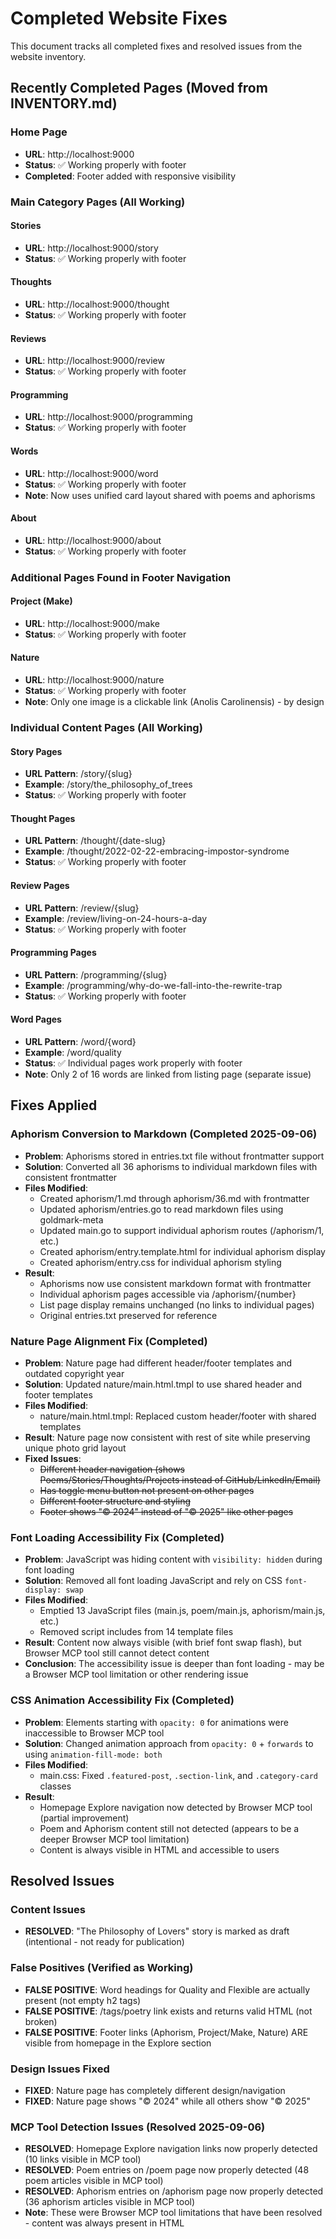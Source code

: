 # Completed Website Fixes

This document tracks all completed fixes and resolved issues from the website inventory.

## Recently Completed Pages (Moved from INVENTORY.md)

### Home Page
- **URL**: http://localhost:9000  
- **Status**: ✅ Working properly with footer
- **Completed**: Footer added with responsive visibility

### Main Category Pages (All Working)

#### Stories
- **URL**: http://localhost:9000/story
- **Status**: ✅ Working properly with footer

#### Thoughts  
- **URL**: http://localhost:9000/thought
- **Status**: ✅ Working properly with footer

#### Reviews
- **URL**: http://localhost:9000/review  
- **Status**: ✅ Working properly with footer

#### Programming
- **URL**: http://localhost:9000/programming
- **Status**: ✅ Working properly with footer

#### Words
- **URL**: http://localhost:9000/word
- **Status**: ✅ Working properly with footer
- **Note**: Now uses unified card layout shared with poems and aphorisms

#### About
- **URL**: http://localhost:9000/about
- **Status**: ✅ Working properly with footer

### Additional Pages Found in Footer Navigation

#### Project (Make)
- **URL**: http://localhost:9000/make
- **Status**: ✅ Working properly with footer

#### Nature  
- **URL**: http://localhost:9000/nature
- **Status**: ✅ Working properly with footer
- **Note**: Only one image is a clickable link (Anolis Carolinensis) - by design

### Individual Content Pages (All Working)

#### Story Pages
- **URL Pattern**: /story/{slug}
- **Example**: /story/the_philosophy_of_trees
- **Status**: ✅ Working properly with footer

#### Thought Pages
- **URL Pattern**: /thought/{date-slug}
- **Example**: /thought/2022-02-22-embracing-impostor-syndrome
- **Status**: ✅ Working properly with footer

#### Review Pages
- **URL Pattern**: /review/{slug}
- **Example**: /review/living-on-24-hours-a-day
- **Status**: ✅ Working properly with footer

#### Programming Pages
- **URL Pattern**: /programming/{slug}
- **Example**: /programming/why-do-we-fall-into-the-rewrite-trap
- **Status**: ✅ Working properly with footer

#### Word Pages
- **URL Pattern**: /word/{word}
- **Example**: /word/quality
- **Status**: ✅ Individual pages work properly with footer
- **Note**: Only 2 of 16 words are linked from listing page (separate issue)

## Fixes Applied

### Aphorism Conversion to Markdown (Completed 2025-09-06)
- **Problem**: Aphorisms stored in entries.txt file without frontmatter support
- **Solution**: Converted all 36 aphorisms to individual markdown files with consistent frontmatter
- **Files Modified**:
  - Created aphorism/1.md through aphorism/36.md with frontmatter
  - Updated aphorism/entries.go to read markdown files using goldmark-meta
  - Updated main.go to support individual aphorism routes (/aphorism/1, etc.)
  - Created aphorism/entry.template.html for individual aphorism display
  - Created aphorism/entry.css for individual aphorism styling
- **Result**: 
  - Aphorisms now use consistent markdown format with frontmatter
  - Individual aphorism pages accessible via /aphorism/{number}
  - List page display remains unchanged (no links to individual pages)
  - Original entries.txt preserved for reference

### Nature Page Alignment Fix (Completed)
- **Problem**: Nature page had different header/footer templates and outdated copyright year
- **Solution**: Updated nature/main.html.tmpl to use shared header and footer templates
- **Files Modified**:
  - nature/main.html.tmpl: Replaced custom header/footer with shared templates
- **Result**: Nature page now consistent with rest of site while preserving unique photo grid layout
- **Fixed Issues**:
  - ~~Different header navigation (shows Poems/Stories/Thoughts/Projects instead of GitHub/LinkedIn/Email)~~
  - ~~Has toggle menu button not present on other pages~~
  - ~~Different footer structure and styling~~
  - ~~Footer shows "© 2024" instead of "© 2025" like other pages~~

### Font Loading Accessibility Fix (Completed)
- **Problem**: JavaScript was hiding content with `visibility: hidden` during font loading
- **Solution**: Removed all font loading JavaScript and rely on CSS `font-display: swap`
- **Files Modified**:
  - Emptied 13 JavaScript files (main.js, poem/main.js, aphorism/main.js, etc.)
  - Removed script includes from 14 template files
- **Result**: Content now always visible (with brief font swap flash), but Browser MCP tool still cannot detect content
- **Conclusion**: The accessibility issue is deeper than font loading - may be a Browser MCP tool limitation or other rendering issue

### CSS Animation Accessibility Fix (Completed)
- **Problem**: Elements starting with `opacity: 0` for animations were inaccessible to Browser MCP tool
- **Solution**: Changed animation approach from `opacity: 0` + `forwards` to using `animation-fill-mode: both`
- **Files Modified**:
  - main.css: Fixed `.featured-post`, `.section-link`, and `.category-card` classes
- **Result**: 
  - Homepage Explore navigation now detected by Browser MCP tool (partial improvement)
  - Poem and Aphorism content still not detected (appears to be a deeper Browser MCP tool limitation)
  - Content is always visible in HTML and accessible to users

## Resolved Issues

### Content Issues
- **RESOLVED**: "The Philosophy of Lovers" story is marked as draft (intentional - not ready for publication)

### False Positives (Verified as Working)
- **FALSE POSITIVE**: Word headings for Quality and Flexible are actually present (not empty h2 tags)
- **FALSE POSITIVE**: /tags/poetry link exists and returns valid HTML (not broken)
- **FALSE POSITIVE**: Footer links (Aphorism, Project/Make, Nature) ARE visible from homepage in the Explore section

### Design Issues Fixed
- **FIXED**: Nature page has completely different design/navigation
- **FIXED**: Nature page shows "© 2024" while all others show "© 2025"

### MCP Tool Detection Issues (Resolved 2025-09-06)
- **RESOLVED**: Homepage Explore navigation links now properly detected (10 links visible in MCP tool)
- **RESOLVED**: Poem entries on /poem page now properly detected (48 poem articles visible in MCP tool)
- **RESOLVED**: Aphorism entries on /aphorism page now properly detected (36 aphorism articles visible in MCP tool)
- **Note**: These were Browser MCP tool limitations that have been resolved - content was always present in HTML